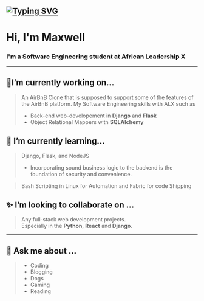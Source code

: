 
[![Typing SVG](https://readme-typing-svg.demolab.com/?lines=Hi;I+am+a+full+stack+software+engineer;and+a+SecOps+Zealot;I+am+open+to+collaboration+on+coding+projects;Django+Python+ReactJS+Javascript+C)](https://git.io/typing-svg)
---
# **Hi, I'm Maxwell**  
### I'm a Software Engineering student at African Leadership X  
---
## 🔭I’m currently working on...
> An AirBnB Clone that is supposed to support some of the features of the AirBnB platform. 
> My Software Engineering skills with ALX such as
> * Back-end web-developement in **Django** and **Flask**
> * Object Relational Mappers with **SQLAlchemy**

## 🌱 I’m currently learning...
> Django, Flask, and NodeJS  
> * Incorporating sound business logic to the backend is the foundation of security and convenience.   

> Bash Scripting in Linux for Automation and Fabric for code Shipping  

## ✨ I’m looking to collaborate on ...  
> Any full-stack web development projects.  
> Especially in the **Python**, **React** and **Django**.

---
## 💬 Ask me about ...  
> * Coding  
> * Blogging  
> * Dogs  
> * Gaming  
> * Reading  
  <!--
  📫 Coding profiles.
Twitter:
Github:
Leetcode:
Hashnode:
Reddit:
Stack overflow: -->
